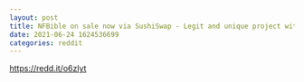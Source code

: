 ```yaml
--- 
layout: post 
title: NFBible on sale now via SushiSwap - Legit and unique project with a real use case for NFT's! 
date: 2021-06-24 1624536699 
categories: reddit 
--- 
```

https://redd.it/o6zlyt